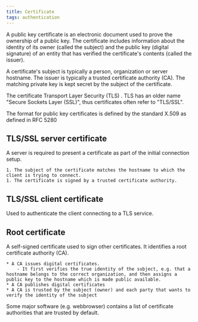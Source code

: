 ```yaml
---
title: Certificate
tags: authentication
---
```


A public key certificate is an electronic document used to prove the ownership of a public key.
The certificate includes information about the identity of its owner (called the subject) and the public key (digital signature)  of an entity that has verified the certificate's contents (called the issuer).

A certificate's subject is typically a person, organization or server hostname.
The issuer is typically a trusted certificate authority (CA).
The matching private key is kept secret by the subject of the certificate.


The certificate Transport Layer Security (TLS) . TLS has an older name "Secure Sockets Layer (SSL)", thus certificates often refer to "TLS/SSL".

The format for public key certificates is defined by the standard X.509 as defined in RFC 5280


## TLS/SSL server certificate
A server is required to present a certificate as part of the initial connection setup.

	1. The subject of the certificate matches the hostname to which the client is trying to connect.
	1. The certificate is signed by a trusted certificate authority.

## TLS/SSL client certificate
Used to authenticate the client connecting to a TLS service.

## Root certificate
A self-signed certificate used to sign other certificates. It identifies a root certificate authority (CA).

	* A CA issues digital certificates.
		- It first verifies the true identity of the subject, e.g. that a hostname belongs to the correct organization, and then assigns a public key to the hostname which is made public available.
	* A CA publishes digital certificates
	* A CA is trusted by the subject (owner) and each party that wants to verify the identity of the subject

Some major software (e.g. webbrowser) contains a list of certificate authorities that are trusted by default.
